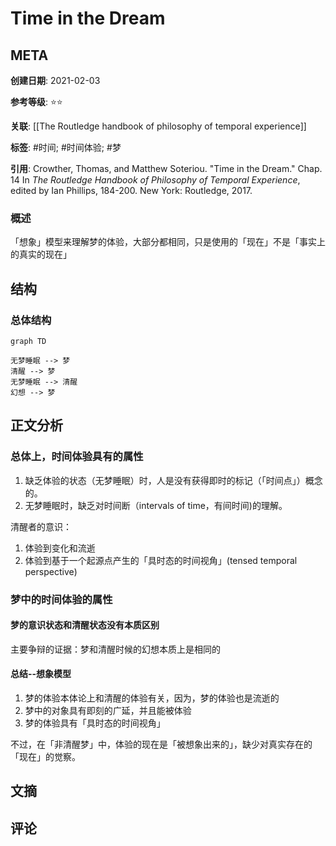 # Time in the Dream

## META

**创建日期**: 2021-02-03

**参考等级**: ⭐⭐

**关联**: [[The Routledge handbook of philosophy of temporal experience]]

**标签**: #时间; #时间体验; #梦

**引用**: Crowther, Thomas, and Matthew Soteriou. "Time in the Dream." Chap. 14 In *The Routledge Handbook of Philosophy of Temporal Experience*, edited by Ian Phillips, 184-200. New York: Routledge, 2017.

### 概述

「想象」模型来理解梦的体验，大部分都相同，只是使用的「现在」不是「事实上的真实的现在」


## 结构

### 总体结构

```mermaid
graph TD

无梦睡眠 --> 梦
清醒 --> 梦
无梦睡眠 --> 清醒
幻想 --> 梦
```

## 正文分析

### 总体上，时间体验具有的属性

1. 缺乏体验的状态（无梦睡眠）时，人是没有获得即时的标记（「时间点」）概念的。
2. 无梦睡眠时，缺乏对时间断（intervals of time，有间时间)的理解。

清醒者的意识：

1. 体验到变化和流逝
2. 体验到基于一个起源点产生的「具时态的时间视角」(tensed temporal perspective)

### 梦中的时间体验的属性

#### 梦的意识状态和清醒状态没有本质区别

主要争辩的证据：梦和清醒时候的幻想本质上是相同的

#### 总结--想象模型

1. 梦的体验本体论上和清醒的体验有关，因为，梦的体验也是流逝的
2. 梦中的对象具有即刻的广延，并且能被体验
3. 梦的体验具有「具时态的时间视角」

不过，在「非清醒梦」中，体验的现在是「被想象出来的」，缺少对真实存在的「现在」的觉察。

## 文摘

## 评论
